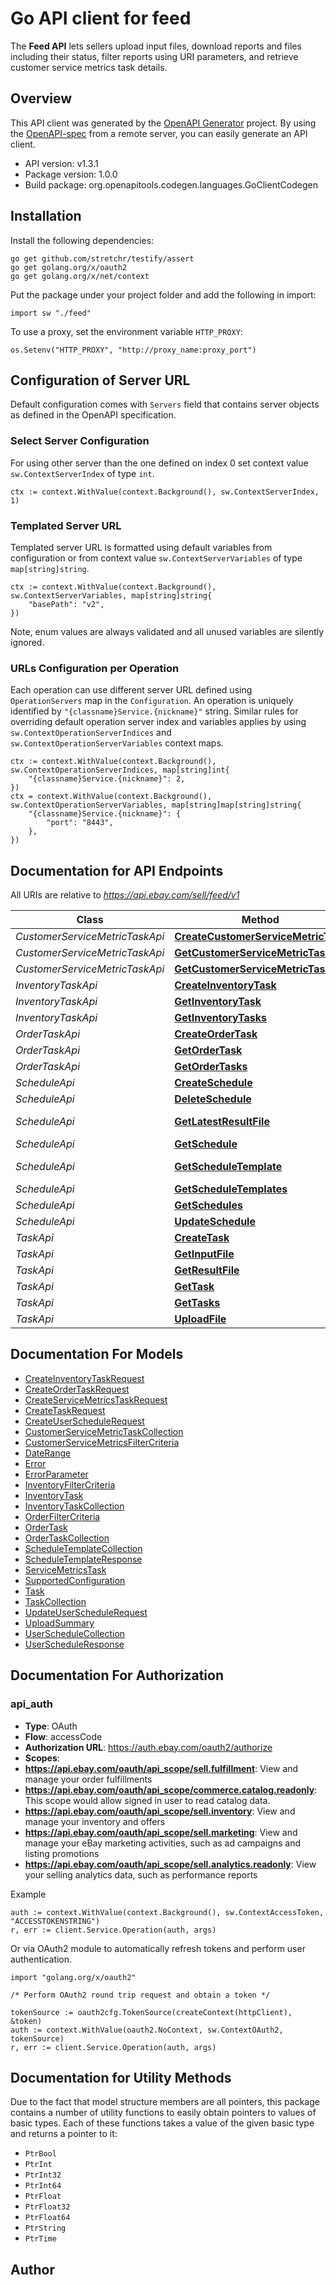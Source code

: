 # Go API client for feed

<p>The <strong>Feed API</strong> lets sellers upload input files, download reports and files including their status, filter reports using URI parameters, and retrieve customer service metrics task details.</p>

## Overview
This API client was generated by the [OpenAPI Generator](https://openapi-generator.tech) project.  By using the [OpenAPI-spec](https://www.openapis.org/) from a remote server, you can easily generate an API client.

- API version: v1.3.1
- Package version: 1.0.0
- Build package: org.openapitools.codegen.languages.GoClientCodegen

## Installation

Install the following dependencies:

```shell
go get github.com/stretchr/testify/assert
go get golang.org/x/oauth2
go get golang.org/x/net/context
```

Put the package under your project folder and add the following in import:

```golang
import sw "./feed"
```

To use a proxy, set the environment variable `HTTP_PROXY`:

```golang
os.Setenv("HTTP_PROXY", "http://proxy_name:proxy_port")
```

## Configuration of Server URL

Default configuration comes with `Servers` field that contains server objects as defined in the OpenAPI specification.

### Select Server Configuration

For using other server than the one defined on index 0 set context value `sw.ContextServerIndex` of type `int`.

```golang
ctx := context.WithValue(context.Background(), sw.ContextServerIndex, 1)
```

### Templated Server URL

Templated server URL is formatted using default variables from configuration or from context value `sw.ContextServerVariables` of type `map[string]string`.

```golang
ctx := context.WithValue(context.Background(), sw.ContextServerVariables, map[string]string{
	"basePath": "v2",
})
```

Note, enum values are always validated and all unused variables are silently ignored.

### URLs Configuration per Operation

Each operation can use different server URL defined using `OperationServers` map in the `Configuration`.
An operation is uniquely identified by `"{classname}Service.{nickname}"` string.
Similar rules for overriding default operation server index and variables applies by using `sw.ContextOperationServerIndices` and `sw.ContextOperationServerVariables` context maps.

```
ctx := context.WithValue(context.Background(), sw.ContextOperationServerIndices, map[string]int{
	"{classname}Service.{nickname}": 2,
})
ctx = context.WithValue(context.Background(), sw.ContextOperationServerVariables, map[string]map[string]string{
	"{classname}Service.{nickname}": {
		"port": "8443",
	},
})
```

## Documentation for API Endpoints

All URIs are relative to *https://api.ebay.com/sell/feed/v1*

Class | Method | HTTP request | Description
------------ | ------------- | ------------- | -------------
*CustomerServiceMetricTaskApi* | [**CreateCustomerServiceMetricTask**](docs/CustomerServiceMetricTaskApi.md#createcustomerservicemetrictask) | **Post** /customer_service_metric_task | 
*CustomerServiceMetricTaskApi* | [**GetCustomerServiceMetricTask**](docs/CustomerServiceMetricTaskApi.md#getcustomerservicemetrictask) | **Get** /customer_service_metric_task/{task_id} | 
*CustomerServiceMetricTaskApi* | [**GetCustomerServiceMetricTasks**](docs/CustomerServiceMetricTaskApi.md#getcustomerservicemetrictasks) | **Get** /customer_service_metric_task | 
*InventoryTaskApi* | [**CreateInventoryTask**](docs/InventoryTaskApi.md#createinventorytask) | **Post** /inventory_task | 
*InventoryTaskApi* | [**GetInventoryTask**](docs/InventoryTaskApi.md#getinventorytask) | **Get** /inventory_task/{task_id} | 
*InventoryTaskApi* | [**GetInventoryTasks**](docs/InventoryTaskApi.md#getinventorytasks) | **Get** /inventory_task | 
*OrderTaskApi* | [**CreateOrderTask**](docs/OrderTaskApi.md#createordertask) | **Post** /order_task | 
*OrderTaskApi* | [**GetOrderTask**](docs/OrderTaskApi.md#getordertask) | **Get** /order_task/{task_id} | 
*OrderTaskApi* | [**GetOrderTasks**](docs/OrderTaskApi.md#getordertasks) | **Get** /order_task | 
*ScheduleApi* | [**CreateSchedule**](docs/ScheduleApi.md#createschedule) | **Post** /schedule | 
*ScheduleApi* | [**DeleteSchedule**](docs/ScheduleApi.md#deleteschedule) | **Delete** /schedule/{schedule_id} | 
*ScheduleApi* | [**GetLatestResultFile**](docs/ScheduleApi.md#getlatestresultfile) | **Get** /schedule/{schedule_id}/download_result_file | 
*ScheduleApi* | [**GetSchedule**](docs/ScheduleApi.md#getschedule) | **Get** /schedule/{schedule_id} | 
*ScheduleApi* | [**GetScheduleTemplate**](docs/ScheduleApi.md#getscheduletemplate) | **Get** /schedule_template/{schedule_template_id} | 
*ScheduleApi* | [**GetScheduleTemplates**](docs/ScheduleApi.md#getscheduletemplates) | **Get** /schedule_template | 
*ScheduleApi* | [**GetSchedules**](docs/ScheduleApi.md#getschedules) | **Get** /schedule | 
*ScheduleApi* | [**UpdateSchedule**](docs/ScheduleApi.md#updateschedule) | **Put** /schedule/{schedule_id} | 
*TaskApi* | [**CreateTask**](docs/TaskApi.md#createtask) | **Post** /task | 
*TaskApi* | [**GetInputFile**](docs/TaskApi.md#getinputfile) | **Get** /task/{task_id}/download_input_file | 
*TaskApi* | [**GetResultFile**](docs/TaskApi.md#getresultfile) | **Get** /task/{task_id}/download_result_file | 
*TaskApi* | [**GetTask**](docs/TaskApi.md#gettask) | **Get** /task/{task_id} | 
*TaskApi* | [**GetTasks**](docs/TaskApi.md#gettasks) | **Get** /task | 
*TaskApi* | [**UploadFile**](docs/TaskApi.md#uploadfile) | **Post** /task/{task_id}/upload_file | 


## Documentation For Models

 - [CreateInventoryTaskRequest](docs/CreateInventoryTaskRequest.md)
 - [CreateOrderTaskRequest](docs/CreateOrderTaskRequest.md)
 - [CreateServiceMetricsTaskRequest](docs/CreateServiceMetricsTaskRequest.md)
 - [CreateTaskRequest](docs/CreateTaskRequest.md)
 - [CreateUserScheduleRequest](docs/CreateUserScheduleRequest.md)
 - [CustomerServiceMetricTaskCollection](docs/CustomerServiceMetricTaskCollection.md)
 - [CustomerServiceMetricsFilterCriteria](docs/CustomerServiceMetricsFilterCriteria.md)
 - [DateRange](docs/DateRange.md)
 - [Error](docs/Error.md)
 - [ErrorParameter](docs/ErrorParameter.md)
 - [InventoryFilterCriteria](docs/InventoryFilterCriteria.md)
 - [InventoryTask](docs/InventoryTask.md)
 - [InventoryTaskCollection](docs/InventoryTaskCollection.md)
 - [OrderFilterCriteria](docs/OrderFilterCriteria.md)
 - [OrderTask](docs/OrderTask.md)
 - [OrderTaskCollection](docs/OrderTaskCollection.md)
 - [ScheduleTemplateCollection](docs/ScheduleTemplateCollection.md)
 - [ScheduleTemplateResponse](docs/ScheduleTemplateResponse.md)
 - [ServiceMetricsTask](docs/ServiceMetricsTask.md)
 - [SupportedConfiguration](docs/SupportedConfiguration.md)
 - [Task](docs/Task.md)
 - [TaskCollection](docs/TaskCollection.md)
 - [UpdateUserScheduleRequest](docs/UpdateUserScheduleRequest.md)
 - [UploadSummary](docs/UploadSummary.md)
 - [UserScheduleCollection](docs/UserScheduleCollection.md)
 - [UserScheduleResponse](docs/UserScheduleResponse.md)


## Documentation For Authorization



### api_auth


- **Type**: OAuth
- **Flow**: accessCode
- **Authorization URL**: https://auth.ebay.com/oauth2/authorize
- **Scopes**: 
 - **https://api.ebay.com/oauth/api_scope/sell.fulfillment**: View and manage your order fulfillments
 - **https://api.ebay.com/oauth/api_scope/commerce.catalog.readonly**:  This scope would allow signed in user to read catalog data.
 - **https://api.ebay.com/oauth/api_scope/sell.inventory**: View and manage your inventory and offers
 - **https://api.ebay.com/oauth/api_scope/sell.marketing**: View and manage your eBay marketing activities, such as ad campaigns and listing promotions
 - **https://api.ebay.com/oauth/api_scope/sell.analytics.readonly**: View your selling analytics data, such as performance reports

Example

```golang
auth := context.WithValue(context.Background(), sw.ContextAccessToken, "ACCESSTOKENSTRING")
r, err := client.Service.Operation(auth, args)
```

Or via OAuth2 module to automatically refresh tokens and perform user authentication.

```golang
import "golang.org/x/oauth2"

/* Perform OAuth2 round trip request and obtain a token */

tokenSource := oauth2cfg.TokenSource(createContext(httpClient), &token)
auth := context.WithValue(oauth2.NoContext, sw.ContextOAuth2, tokenSource)
r, err := client.Service.Operation(auth, args)
```


## Documentation for Utility Methods

Due to the fact that model structure members are all pointers, this package contains
a number of utility functions to easily obtain pointers to values of basic types.
Each of these functions takes a value of the given basic type and returns a pointer to it:

* `PtrBool`
* `PtrInt`
* `PtrInt32`
* `PtrInt64`
* `PtrFloat`
* `PtrFloat32`
* `PtrFloat64`
* `PtrString`
* `PtrTime`

## Author



